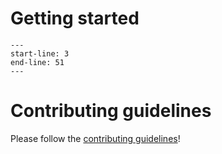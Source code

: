 Getting started
================
```{include} ../../README.md
---
start-line: 3
end-line: 51
---
```
# Contributing guidelines

Please follow the [contributing guidelines](../dev/contributing.md)!
